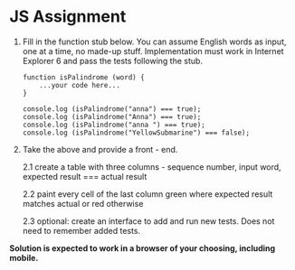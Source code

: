 # JS Assignment

1. Fill in the  function stub below. 
You can assume English words as
input, one at a time, no made-up stuff. Implementation must work in
Internet Explorer 6 and pass the tests following the stub.

    ```
    function isPalindrome (word) {
        ...your code here...
    }
    ```

    ```
    console.log (isPalindrome("anna") === true);
    console.log (isPalindrome("Anna") === true);
    console.log (isPalindrome("anna ") === true);
    console.log (isPalindrome("YellowSubmarine") === false);
    ```

2. Take the above and provide a front - end.

    2.1 create a table with three columns - sequence number, input word, expected result === actual result
    
    2.2 paint every cell of the last column green where expected result matches actual or red otherwise

    2.3 optional: create an interface to add and run new tests. Does not need to remember added tests.

<b>Solution is expected to work in a browser of your choosing, including mobile.</b>